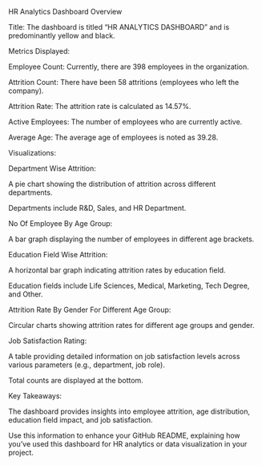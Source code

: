 HR Analytics Dashboard Overview

Title: The dashboard is titled “HR ANALYTICS DASHBOARD” and is predominantly yellow and black.

Metrics Displayed:

Employee Count: Currently, there are 398 employees in the organization.

Attrition Count: There have been 58 attritions (employees who left the company).

Attrition Rate: The attrition rate is calculated as 14.57%.

Active Employees: The number of employees who are currently active.

Average Age: The average age of employees is noted as 39.28.


Visualizations:

Department Wise Attrition:

A pie chart showing the distribution of attrition across different departments.

Departments include R&D, Sales, and HR Department.

No Of Employee By Age Group:

A bar graph displaying the number of employees in different age brackets.

Education Field Wise Attrition: 

A horizontal bar graph indicating attrition rates by education field. 

Education fields include Life Sciences, Medical, Marketing, Tech Degree, and Other. 

Attrition Rate By Gender For Different Age Group:

Circular charts showing attrition rates for different age groups and gender.

Job Satisfaction Rating:

A table providing detailed information on job satisfaction levels across various parameters (e.g., department, job role).

Total counts are displayed at the bottom.

Key Takeaways:

The dashboard provides insights into employee attrition, age distribution, education field impact, and job satisfaction.

Use this information to enhance your GitHub README, explaining how you’ve used this dashboard for HR analytics or data visualization in your project.


